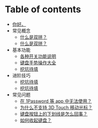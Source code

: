 # Table of contents

* [你好。](README.md)
* 常见概念
  - [什么是双拼？](faq/whatssp.md)
  - [什么是双拼？](faq/whatssp.md)
* 基本功能
  - [各种开关功能说明](basic/switchs.md)
  - [键盘手势操作大全](basic/gestures.md)
  - [挖坑待填](basic/gitbookcli.md)
* 进阶技巧
  - [挖坑待填](advanced/gitbook-cli.md)
  - [挖坑待填](advanced/editor.md)
* 常见问题
  - [在 1Password 等 app 中无法使用？](faq/1p.md)
  - [为什么不支持 3D Touch 移动光标？](faq/3d.md)
  - [键盘按钮上的下划线是怎么回事？](faq/button.md)
  - [如何收起键盘？](faq/dismiss.md)

